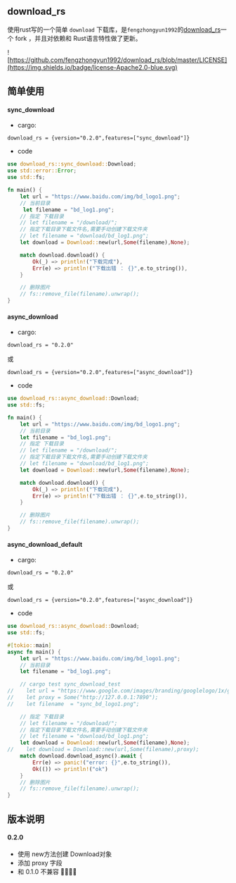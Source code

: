 ## download_rs
使用rust写的一个简单 `download` 下载库，是`fengzhongyun1992`的[download_rs](https://crates.io/crates/download_rs)一个 fork ，并且对依赖和 Rust语言特性做了更新。

![https://github.com/fengzhongyun1992/download_rs/blob/master/LICENSE](https://img.shields.io/badge/license-Apache2.0-blue.svg)

## 简单使用

#### sync_download
* cargo:
```
download_rs = {version="0.2.0",features=["sync_download"]}
```
* code
```rust
use download_rs::sync_download::Download;
use std::error::Error;
use std::fs;

fn main() {
    let url = "https://www.baidu.com/img/bd_logo1.png";
    // 当前目录
     let filename = "bd_log1.png";
    // 指定 下载目录
    // let filename = "/download/";
    // 指定下载目录下载文件名,需要手动创建下载文件夹
    // let filename = "download/bd_log1.png";
    let download = Download::new(url,Some(filename),None);

    match download.download() {
        Ok(_) => println!("下载完成"),
        Err(e) => println!("下载出错 ： {}",e.to_string()),
    }

    // 删除图片
    // fs::remove_file(filename).unwrap();
}
```
#### async_download
* cargo:
```
download_rs = "0.2.0"
```
或
```
download_rs = {version="0.2.0",features=["async_download"]}
```
* code
```rust
use download_rs::async_download::Download;
use std::fs;

fn main() {
    let url = "https://www.baidu.com/img/bd_logo1.png";
    // 当前目录
    let filename = "bd_log1.png";
    // 指定 下载目录
    // let filename = "/download/";
    // 指定下载目录下载文件名,需要手动创建下载文件夹
    // let filename = "download/bd_log1.png";
    let download = Download::new(url,Some(filename),None);

    match download.download() {
        Ok(_) => println!("下载完成"),
        Err(e) => println!("下载出错 ： {}",e.to_string()),
    }

    // 删除图片
    // fs::remove_file(filename).unwrap();
}
```
#### async_download_default
* cargo:
```
download_rs = "0.2.0"
```
或
```
download_rs = {version="0.2.0",features=["async_download"]}
```
* code
```rust
use download_rs::async_download::Download;
use std::fs;

#[tokio::main]
async fn main() {
    let url = "https://www.baidu.com/img/bd_logo1.png";
    // 当前目录
    let filename = "bd_log1.png";

    // cargo test sync_download_test
//    let url = "https://www.google.com/images/branding/googlelogo/1x/googlelogo_color_272x92dp.png";
//    let proxy = Some("http://127.0.0.1:7890");
//    let filename  = "sync_bd_logo1.png";

    // 指定 下载目录
    // let filename = "/download/";
    // 指定下载目录下载文件名,需要手动创建下载文件夹
    // let filename = "download/bd_log1.png";
    let download = Download::new(url,Some(filename),None);
//    let download = Download::new(url,Some(filename),proxy);
    match download.download_async().await {
        Err(e) => panic!("error: {}",e.to_string()),
        Ok(()) => println!("ok")
    }
    // 删除图片
    // fs::remove_file(filename).unwrap();
}
```

## 版本说明
#### 0.2.0
* 使用 new方法创建 Download对象
* 添加 proxy 字段
* 和 0.1.0 不兼容 🤭🤭🤭🤭
